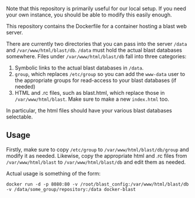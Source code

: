 Note that this repository is primarily useful for our local setup. If you need your own instance, you should be able to modify this easily enough.

This repository contains the Dockerfile for a container hosting a blast web server.

There are currently two directories that you can pass into the server `/data` and `/var/www/html/blast/db`. `/data` must hold the actual blast databases somewhere. Files under `/var/www/html/blast/db` fall into three categories:

 1. Symbolic links to the actual blast databases in `/data`.
 2. `group`, which replaces `/etc/group` so you can add the `www-data` user to the appropriate groups for read-access to your blast databases (if needed)
 3. HTML and .rc files, such as blast.html, which replace those in `/var/www/html/blast`. Make sure to make a new `index.html` too.

In particular, the html files should have your various blast databases selectable.

Usage
-----

Firstly, make sure to copy `/etc/group` to `/var/www/html/blast/db/group` and modify it as needed. Likewise, copy the appropriate html and .rc files from `/var/www/html/blast` to `/var/www/html/blast/db` and edit them as needed.

Actual usage is something of the form:

    docker run -d -p 8080:80 -v /root/blast_config:/var/www/html/blast/db -v /data/some_group/repository:/data docker-blast
